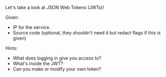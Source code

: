 Let's take a look at JSON Web Tokens (JWTs)!

Given:  
* IP for the service.  
* Source code (optional, they shouldn't need it but redact flags if this is given)

Hints:  
* What does logging in give you access to?  
* What's inside the JWT?  
* Can you make or modify your own token?